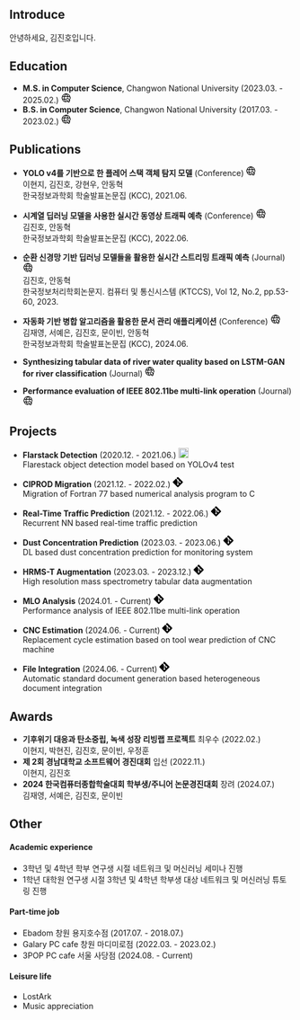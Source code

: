 ## Introduce
안녕하세요, 김진호입니다.

## Education
* **M.S. in Computer Science**, Changwon National University (2023.03. - 2025.02.)
[<img src="https://github.com/violet0929/violet0929.github.io/blob/main/images/url.png" width="18" height="18" />](https://www.changwon.ac.kr/comnet/main.do)
* **B.S. in Computer Science**, Changwon National University (2017.03. - 2023.02.)
[<img src="https://github.com/violet0929/violet0929.github.io/blob/main/images/url.png" width="18" height="18" />](https://www.changwon.ac.kr/ce/main.do)


## Publications
* **YOLO v4를 기반으로 한 플레어 스택 객체 탐지 모델** (Conference)
[<img src="https://github.com/violet0929/violet0929.github.io/blob/main/images/url.png" width="18" height="18" />](https://www.dbpia.co.kr/journal/articleDetail?nodeId=NODE10583487)  
  이현지, 김진호, 강현우, 안동혁  
  한국정보과학회 학술발표논문집 (KCC), 2021.06.  

* **시계열 딥러닝 모델을 사용한 실시간 동영상 트래픽 예측** (Conference)
[<img src="https://github.com/violet0929/violet0929.github.io/blob/main/images/url.png" width="18" height="18" />](https://www.dbpia.co.kr/journal/articleDetail?nodeId=NODE11124065)  
  김진호, 안동혁  
  한국정보과학회 학술발표논문집 (KCC), 2022.06.  

* **순환 신경망 기반 딥러닝 모델들을 활용한 실시간 스트리밍 트래픽 예측** (Journal)
[<img src="https://github.com/violet0929/violet0929.github.io/blob/main/images/url.png" width="18" height="18" />](https://www.kci.go.kr/kciportal/ci/sereArticleSearch/ciSereArtiView.kci?sereArticleSearchBean.artiId=ART002934978)  
  김진호, 안동혁  
  한국정보처리학회논문지. 컴퓨터 및 통신시스템 (KTCCS), Vol 12, No.2, pp.53-60, 2023.  

* **자동화 기반 병합 알고리즘을 활용한 문서 관리 애플리케이션** (Conference)
[<img src="https://github.com/violet0929/violet0929.github.io/blob/main/images/url.png" width="18" height="18" />](https://www.dbpia.co.kr/journal/articleDetail?nodeId=NODE11862356)  
  김재영, 서예은, 김진호, 문이빈, 안동혁  
  한국정보과학회 학술발표논문집 (KCC), 2024.06.  

* **Synthesizing tabular data of river water quality based on LSTM-GAN for river classification** (Journal)
[<img src="https://github.com/violet0929/violet0929.github.io/blob/main/images/url.png" width="18" height="18" />](https://www.changwon.ac.kr/comnet/main.do)  

* **Performance evaluation of IEEE 802.11be multi-link operation** (Journal)
[<img src="https://github.com/violet0929/violet0929.github.io/blob/main/images/url.png" width="18" height="18" />](https://www.changwon.ac.kr/comnet/main.do)  


## Projects

* **Flarstack Detection** (2020.12. - 2021.06.)
[<img src="https://github.com/violet0929/violet0929/blob/main/Repository/Repository2.png" width="18" height="18" />](https://github.com/violet0929/Flarestack_Detection)  
  Flarestack object detection model based on YOLOv4  test
  
* **CIPROD Migration** (2021.12. - 2022.02.) [<img src="https://github.com/violet0929/violet0929.github.io/blob/main/images/repository.png" width="18" height="18" />](https://github.com/violet0929/CIPROD_Migration)  
  Migration of Fortran 77 based numerical analysis program to C

* **Real-Time Traffic Prediction** (2021.12. - 2022.06.) [<img src="https://github.com/violet0929/violet0929.github.io/blob/main/images/repository.png" width="18" height="18" />](https://github.com/violet0929/Real-Time_Traffic_Prediction)  
  Recurrent NN based real-time traffic prediction  

* **Dust Concentration Prediction** (2023.03. - 2023.06.) [<img src="https://github.com/violet0929/violet0929.github.io/blob/main/images/repository.png" width="18" height="18" />](https://github.com/violet0929/Dust_Concentration_Prediction)  
  DL based dust concentration prediction for monitoring system   

* **HRMS-T Augmentation** (2023.03. - 2023.12.) [<img src="https://github.com/violet0929/violet0929.github.io/blob/main/images/repository.png" width="18" height="18" />](https://github.com/violet0929/HRMS-T_Augmentation)  
  High resolution mass spectrometry tabular data augmentation  

* **MLO Analysis** (2024.01. - Current) [<img src="https://github.com/violet0929/violet0929.github.io/blob/main/images/repository.png" width="18" height="18" />](https://github.com/violet0929/MLO_Analysis)  
  Performance analysis of IEEE 802.11be multi-link operation  

* **CNC Estimation** (2024.06. - Current) [<img src="https://github.com/violet0929/violet0929.github.io/blob/main/images/repository.png" width="18" height="18" />](https://github.com/violet0929/CNC_Estimation)  
  Replacement cycle estimation based on tool wear prediction of CNC machine  
  
* **File Integration** (2024.06. - Current) [<img src="https://github.com/violet0929/violet0929.github.io/blob/main/images/repository.png" width="18" height="18" />](https://github.com/violet0929/File_Integration)  
  Automatic standard document generation based heterogeneous document integration

## Awards
* **기후위기 대응과 탄소중립, 녹색 성장 리빙랩 프로젝트** 최우수 (2022.02.)  
  이현지, 박현진, 김진호, 문이빈, 우정훈
* **제 2회 경남대학교 소프트웨어 경진대회** 입선 (2022.11.)  
  이현지, 김진호
* **2024 한국컴퓨터종합학술대회 학부생/주니어 논문경진대회** 장려 (2024.07.)  
  김재영, 서예은, 김진호, 문이빈

## Other
#### Academic experience
* 3학년 및 4학년 학부 연구생 시절 네트워크 및 머신러닝 세미나 진행
* 1학년 대학원 연구생 시절 3학년 및 4학년 학부생 대상 네트워크 및 머신러닝 튜토링 진행

#### Part-time job
* Ebadom 창원 용지호수점 (2017.07. - 2018.07.)
* Galary PC cafe 창원 마디미로점 (2022.03. - 2023.02.)
* 3POP PC cafe 서울 사당점 (2024.08. - Current)

#### Leisure life
* LostArk
* Music appreciation
  
